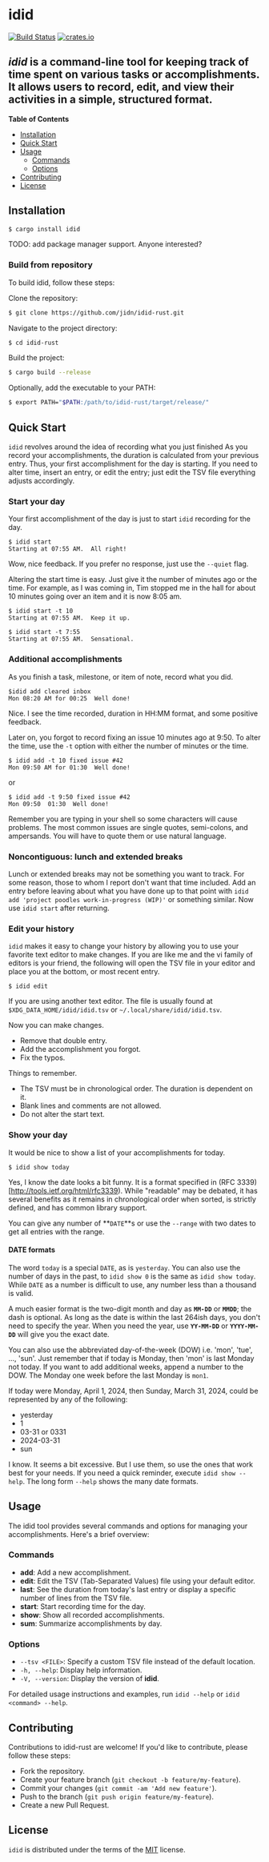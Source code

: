 # idid

[![Build Status](https://github.com/jidn/idid-rust/actions/workflows/rust.yml/badge.svg)](https://github.com/jidn/idid-rust/actions/workflows/rust.yml)
[![crates.io](https://img.shields.io/crates/v/idid)](https://crates.io/crates/idid)

*idid* is a command-line tool for keeping track of time spent on various tasks
or accomplishments. It allows users to record, edit, and view their activities
in a simple, structured format.
-----

**Table of Contents**

- [Installation](#installation)
- [Quick Start](#quick-start)
- [Usage](#usage)
    - [Commands](#commands)
    - [Options](#options)
- [Contributing](#contributing)
- [License](#license)

## Installation

```sh
$ cargo install idid
```

TODO: add package manager support.  Anyone interested?

### Build from repository

To build idid, follow these steps:

Clone the repository:

```sh
$ git clone https://github.com/jidn/idid-rust.git
```

Navigate to the project directory:

```sh
$ cd idid-rust
```

Build the project:

```sh
$ cargo build --release
```

Optionally, add the executable to your PATH:

```sh
$ export PATH="$PATH:/path/to/idid-rust/target/release/"
```



## Quick Start

`idid` revolves around the idea of recording what you just finished 
As you record your accomplishments, the duration is calculated from your previous entry.
Thus, your first accomplishment for the day is starting.
If you need to alter time, insert an entry, or edit the entry; just edit the TSV file everything adjusts accordingly.

### Start your day
Your first accomplishment of the day is just to start `idid` recording for the day.

```shell
$ idid start
Starting at 07:55 AM.  All right!
```

Wow, nice feedback.  If you prefer no response, just use the `--quiet` flag.

Altering the start time is easy. Just give it the number of minutes ago or the time.
For example, as I was coming in, Tim stopped me in the hall for about 10 minutes going over an item and it is now 8:05 am.

```shell
$ idid start -t 10 
Starting at 07:55 AM.  Keep it up.

$ idid start -t 7:55 
Starting at 07:55 AM.  Sensational.
```

### Additional accomplishments

As you finish a task, milestone, or item of note, record what you did.

```shell
$idid add cleared inbox
Mon 08:20 AM for 00:25  Well done!
```

Nice. I see the time recorded, duration in HH:MM format, and some positive feedback.

Later on, you forgot to record fixing an issue 10 minutes ago at 9:50.
To alter the time, use the `-t` option with either the number of minutes or the time.

```shell
$ idid add -t 10 fixed issue #42
Mon 09:50 AM for 01:30  Well done!
```
or

```shell
$ idid add -t 9:50 fixed issue #42
Mon 09:50  01:30  Well done!
```

Remember you are typing in your shell so some characters will cause problems.
The most common issues are single quotes, semi-colons, and ampersands.
You will have to quote them or use natural language. 

### Noncontiguous: lunch and extended breaks

Lunch or extended breaks may not be something you want to track.
For some reason, those to whom I report don't want that time included.
Add an entry before leaving about what you have done up to that point with `idid add 'project poodles work-in-progress (WIP)'` or something similar.
Now use `idid start` after returning.

### Edit your history

`idid` makes it easy to change your history by allowing you to use your favorite text editor to make changes.
If you are like me and the vi family of editors is your friend, the following will open the TSV file in your editor and place you at the bottom, or most recent entry.

```shell
$ idid edit
```

If you are using another text editor.  The file is usually found at `$XDG_DATA_HOME/idid/idid.tsv` or `~/.local/share/idid/idid.tsv`.

Now you can make changes.
+ Remove that double entry.
+ Add the accomplishment you forgot.
+ Fix the typos.

Things to remember.

+ The TSV must be in chronological order. The duration is dependent on it.
+ Blank lines and comments are not allowed.
+ Do not alter the start text. 

### Show your day

It would be nice to show a list of your accomplishments for today.

```shell
$ idid show today
```

Yes, I know the date looks a bit funny.  It is a format specified in (RFC 3339)[http://tools.ietf.org/html/rfc3339).
While "readable" may be debated, it has several benefits as it remains in chronological order when sorted, is strictly defined, and has common library support.

You can give any number of **`DATE`**s or use the `--range` with two dates to get all entries with the range.

#### DATE formats

The word `today` is a special `DATE`, as is `yesterday`.
You can also use the number of days in the past, to `idid show 0` is the same as `idid show today`.
While `DATE` as a number is difficult to use, any number less than a thousand is valid.

A much easier format is the two-digit month and day as **`MM-DD`** or **`MMDD`**; the dash is optional.
As long as the date is within the last 264ish days, you don't need to specify the year.
When you need the year, use **`YY-MM-DD`** or **`YYYY-MM-DD`** will give you the exact date.

You can also use the abbreviated day-of-the-week (DOW) i.e. 'mon', 'tue', ..., 'sun'. 
Just remember that if today is Monday, then 'mon' is last Monday not today.
If you want to add additional weeks, append a number to the DOW.
The Monday one week before the last Monday is `mon1`.

If today were Monday, April 1, 2024, then Sunday, March 31, 2024, could be represented by any of the following:
+ yesterday
+ 1
+ 03-31 or 0331
+ 2024-03-31
+ sun

I know. It seems a bit excessive. But I use them, so use the ones that work best for your needs.
If you need a quick reminder, execute `idid show --help`. 
The long form `--help` shows the many date formats.

## Usage

The idid tool provides several commands and options for managing your accomplishments. Here's a brief overview:

### Commands

+ **add**: Add a new accomplishment.
+ **edit**: Edit the TSV (Tab-Separated Values) file using your default editor.
+ **last**: See the duration from today's last entry or display a specific number of lines from the TSV file.
+ **start**: Start recording time for the day.
+ **show**: Show all recorded accomplishments.
+ **sum**: Summarize accomplishments by day.

### Options

* `--tsv <FILE>`: Specify a custom TSV file instead of the default location.
* `-h, --help`: Display help information.
* `-V, --version`: Display the version of **idid**.

For detailed usage instructions and examples, run `idid --help` or `idid <command> --help`.

## Contributing

Contributions to idid-rust are welcome! If you'd like to contribute, please follow these steps:

+ Fork the repository.
+ Create your feature branch (`git checkout -b feature/my-feature`).
+ Commit your changes (`git commit -am 'Add new feature'`).
+ Push to the branch (`git push origin feature/my-feature`).
+ Create a new Pull Request.

## License

`idid` is distributed under the terms of the [MIT](https://spdx.org/licenses/MIT.html) license.

